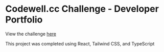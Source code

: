 # Codewell.cc Challenge - Developer Portfolio

View the challenge [here](https://www.codewell.cc/challenges/web-developer-portfolio--617d4897a383e41090a3e46f/solution/6458f760a7cae710969214fdhttps:/)

This project was completed using React, Tailwind CSS, and TypeScript
